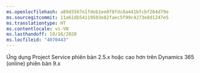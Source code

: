 ```yaml
---
ms.openlocfilehash: a89d3567e1fdeb1ee0f8fdc8a441bfcbf204d79e
ms.sourcegitcommit: 11a61db54119503e82faec5f99c4273e8d1247e5
ms.translationtype: HT
ms.contentlocale: vi-VN
ms.lasthandoff: 10/16/2020
ms.locfileid: "4070443"
---
```

Ứng dụng Project Service phiên bản 2.5.x hoặc cao hơn trên Dynamics 365 (online) phiên bản 9.x
